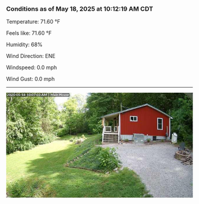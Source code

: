 ### Conditions as of May 18, 2025 at 10:12:19 AM CDT 

Temperature: 71.60 &deg;F

Feels like: 71.60 &deg;F

Humidity: 68%

Wind Direction: ENE

Windspeed: 0.0 mph

Wind Gust: 0.0 mph

---

<img src="./images/latest.jpeg"/>

